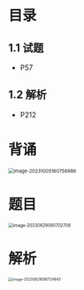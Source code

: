 # 目录



## 1.1 试题

* P57



## 1.2 解析

* P212



# 背诵

<img src="https://cvp.oss-cn-shanghai.aliyuncs.com/picgo/202310051607044.png" alt="image-20231005160756986" style="zoom: 67%;" />



# 题目

<img src="https://cvp.oss-cn-shanghai.aliyuncs.com/picgo/202308290907778.png" alt="image-20230829090702708" style="zoom:60%;" />



# 解析

<img src="https://cvp.oss-cn-shanghai.aliyuncs.com/picgo/202308290907740.png" alt="image-20230829090724640" style="zoom: 50%;" />

